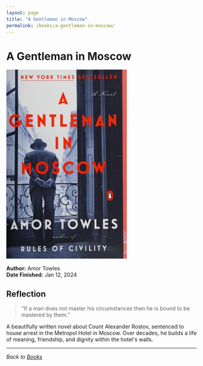 ```yaml
---
layout: page
title: "A Gentleman in Moscow"
permalink: /books/a-gentleman-in-moscow/
---
```


# A Gentleman in Moscow

![A Gentleman in Moscow cover](/assets/assets/images/books/a-gentleman-in-moscow.jpg)

**Author:** Amor Towles  
**Date Finished:** Jan 12, 2024

## Reflection

> "If a man does not master his circumstances then he is bound to be mastered by them."

A beautifully written novel about Count Alexander Rostov, sentenced to house arrest in the Metropol Hotel in Moscow. Over decades, he builds a life of meaning, friendship, and dignity within the hotel's walls.

---

*Back to [Books](/books)* 